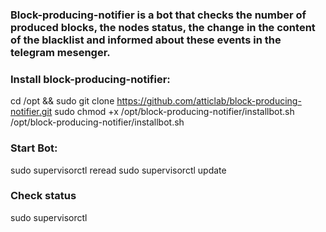 ### Block-producing-notifier is a bot that checks the number of produced blocks, the nodes status, the change in the content of the blacklist and  informed about these events in the telegram mesenger. 
### Install block-producing-notifier:  
 cd /opt && sudo git clone https://github.com/atticlab/block-producing-notifier.git 
 sudo chmod +x /opt/block-producing-notifier/installbot.sh 
 /opt/block-producing-notifier/installbot.sh 
### Start Bot: 
 sudo supervisorctl reread 
 sudo supervisorctl update 
### Check status 
 sudo supervisorctl 




